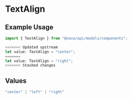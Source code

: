 # TextAlign

## Example Usage

```typescript
import { TextAlign } from "@novu/api/models/components";

<<<<<<< Updated upstream
let value: TextAlign = "center";
=======
let value: TextAlign = "right";
>>>>>>> Stashed changes
```

## Values

```typescript
"center" | "left" | "right"
```